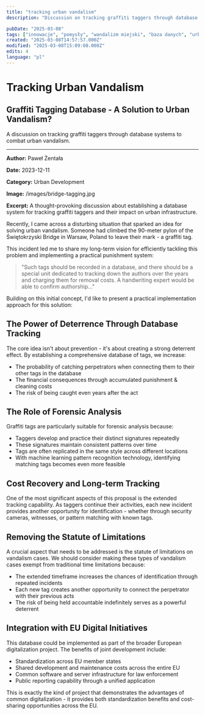 ```yaml
---
title: "tracking urban vandalism"
description: "Discussion on tracking graffiti taggers through database systems to combat urban vandalism"

pubDate: "2025-03-08"
tags: ["innowacje", "pomysły", "wandalizm miejski", "baza danych", "urbanistyka", "analiza forensyczna", "deterrent"]
created: "2025-03-08T14:57:57.000Z"
modified: "2025-03-08T15:09:08.000Z"
edits: 4
language: "pl"
---
```


# Tracking Urban Vandalism

## Graffiti Tagging Database - A Solution to Urban Vandalism?

A discussion on tracking graffiti taggers through database systems to combat urban vandalism.

---

**Author:** Paweł Żentała

**Date:** 2023-12-11

**Category:** Urban Development

**Image:** /images/bridge-tagging.jpg

**Excerpt:** A thought-provoking discussion about establishing a database system for tracking graffiti taggers and their impact on urban infrastructure.

Recently, I came across a disturbing situation that sparked an idea for solving urban vandalism. Someone had climbed the 90-meter pylon of the Świętokrzyski Bridge in Warsaw, Poland to leave their mark - a graffiti tag.

This incident led me to share my long-term vision for efficiently tackling this problem and implementing a practical punishment system:

> "Such tags should be recorded in a database, and there should be a special unit dedicated to tracking down the authors over the years and charging them for removal costs. A handwriting expert would be able to confirm authorship..."

Building on this initial concept, I'd like to present a practical implementation approach for this solution:

## The Power of Deterrence Through Database Tracking

The core idea isn't about prevention - it's about creating a strong deterrent effect. By establishing a comprehensive database of tags, we increase:

- The probability of catching perpetrators when connecting them to their other tags in the database
- The financial consequences through accumulated punishment & cleaning costs
- The risk of being caught even years after the act

## The Role of Forensic Analysis

Graffiti tags are particularly suitable for forensic analysis because:

- Taggers develop and practice their distinct signatures repeatedly
- These signatures maintain consistent patterns over time
- Tags are often replicated in the same style across different locations
- With machine learning pattern recognition technology, identifying matching tags becomes even more feasible

## Cost Recovery and Long-term Tracking

One of the most significant aspects of this proposal is the extended tracking capability. As taggers continue their activities, each new incident provides another opportunity for identification - whether through security cameras, witnesses, or pattern matching with known tags.

## Removing the Statute of Limitations

A crucial aspect that needs to be addressed is the statute of limitations on vandalism cases. We should consider making these types of vandalism cases exempt from traditional time limitations because:

- The extended timeframe increases the chances of identification through repeated incidents
- Each new tag creates another opportunity to connect the perpetrator with their previous acts
- The risk of being held accountable indefinitely serves as a powerful deterrent

## Integration with EU Digital Initiatives

This database could be implemented as part of the broader European digitalization project. The benefits of joint development include:

- Standardization across EU member states
- Shared development and maintenance costs across the entire EU
- Common software and server infrastructure for law enforcement
- Public reporting capability through a unified application

This is exactly the kind of project that demonstrates the advantages of common digitalization - it provides both standardization benefits and cost-sharing opportunities across the EU.